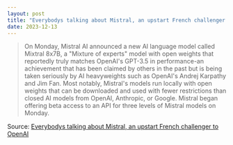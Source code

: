 ```yaml
---
layout: post
title: "Everybodys talking about Mistral, an upstart French challenger to OpenAI"
date: 2023-12-13
---
```


> On Monday, Mistral AI announced a new AI language model called Mixtral
8x7B, a "Mixture of experts" model with open weights that reportedly truly
matches OpenAI's GPT-3.5 in performance-an achievement that has been
claimed by others in the past but is being taken seriously by AI
heavyweights such as OpenAI's Andrej Karpathy and Jim Fan. Most notably,
Mistral's models run locally with open weights that can be downloaded and
used with fewer restrictions than closed AI models from OpenAI, Anthropic,
or Google. Mistral began offering beta access to an API for three levels of
Mistral models on Monday.

Source: [Everybodys talking about Mistral, an upstart French challenger to
OpenAI](https://arstechnica.com/?p=1989986)

